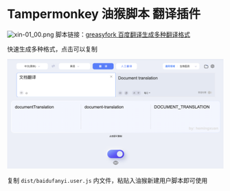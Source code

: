 # Tampermonkey 油猴脚本 翻译插件

![xin-01_00.png](https://www.tampermonkey.net/favicon.ico)
脚本链接：[greasyfork 百度翻译生成多种翻译格式](https://greasyfork.org/zh-CN/scripts/460003-%E7%99%BE%E5%BA%A6%E7%BF%BB%E8%AF%91%E7%94%9F%E6%88%90%E5%A4%9A%E7%A7%8D%E7%BF%BB%E8%AF%91%E6%A0%BC%E5%BC%8F)

快速生成多种格式，点击可以复制

![xin-01_00.png](src/assets/screenshot.png)

复制 `dist/baidufanyi.user.js` 内文件，粘贴入油猴新建用户脚本即可使用
